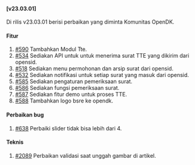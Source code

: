 #### [v23.03.01]

Di rilis v23.03.01 berisi perbaikan yang diminta Komunitas OpenDK.

#### Fitur
1. [#590](https://github.com/OpenSID/OpenDK/pull/590) Tambahkan Modul Tte.
2. [#534](https://github.com/OpenSID/OpenDK/pull/534) Sediakan API untuk untuk menerima surat TTE yang dikirim dari opensid.
3. [#518](https://github.com/OpenSID/OpenDK/pull/518) Sediakan menu permohonan dan arsip surat dari opensid.
4. [#532](https://github.com/OpenSID/OpenDK/pull/532) Sediakan notifikasi untuk setiap surat yang masuk dari opensid.
5. [#585](https://github.com/OpenSID/OpenDK/pull/585) Sediakan pengaturan pemeriksaan surat.
6. [#586](https://github.com/OpenSID/OpenDK/pull/586) Sediakan fungsi pemeriksaan surat.
7. [#587](https://github.com/OpenSID/OpenDK/pull/587) Sediakan fitur demo untuk proses TTE.
8. [#588](https://github.com/OpenSID/OpenDK/pull/588) Tambahkan logo bsre ke opendk.

#### Perbaikan bug

1. [#638](https://github.com/OpenSID/OpenDK/issues/638) Perbaiki slider tidak bisa lebih dari 4.


#### Teknis
1. [#2089](https://github.com/OpenSID/premium/issues/2089) Perbaikan validasi saat unggah gambar di artikel.

